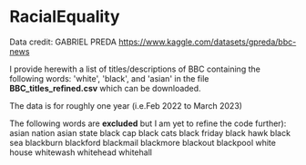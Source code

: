 # RacialEquality

Data credit: GABRIEL PREDA  https://www.kaggle.com/datasets/gpreda/bbc-news

I provide herewith a list of titles/descriptions of BBC containing the following words: 'white', 'black', and 'asian' in the file **BBC_titles_refined.csv** which can be downloaded.

The data is for roughly one year (i.e.Feb 2022 to March 2023)

The following words are **excluded** but I am yet to refine the code further):
asian nation 
asian state 
black cap 
black cats 
black friday 
black hawk 
black sea 
blackburn 
blackford 
blackmail 
blackmore 
blackout 
blackpool 
white house 
whitewash 
whitehead 
whitehall 
